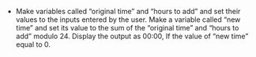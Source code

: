 - Make variables called “original time” and “hours to add” and set their values to the inputs entered by the user. Make a variable called “new time” and set its value to the sum of the “original time” and “hours to add” modulo 24. Display the output as 00:00, If the value of “new time” equal to 0.